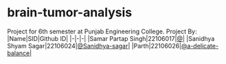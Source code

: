 # brain-tumor-analysis
Project for 6th semester at Punjab Engineering College.
Project By:
|Name|SID|Github ID|
|-|-|-|
|Samar Partap Singh|22106017|[@](https://github.com/SamarPartapSingh)|
|Sanidhya Shyam Sagar|22106024|[@Sanidhya-sagar](https://github.com/Sanidhya-sagar)|
|Parth|22106026|[@a-delicate-balance](https://github.com/a-delicate-balance)|
